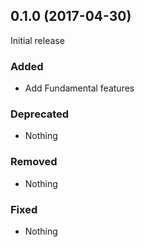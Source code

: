 ## 0.1.0 (2017-04-30)

Initial release

### Added

- Add Fundamental features

### Deprecated

- Nothing

### Removed

- Nothing

### Fixed

- Nothing
